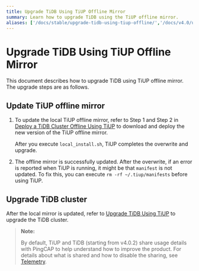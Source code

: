 ```yaml
---
title: Upgrade TiDB Using TiUP Offline Mirror
summary: Learn how to upgrade TiDB using the TiUP offline mirror.
aliases: ['/docs/stable/upgrade-tidb-using-tiup-offline/','/docs/v4.0/upgrade-tidb-using-tiup-offline/']
---
```


# Upgrade TiDB Using TiUP Offline Mirror

This document describes how to upgrade TiDB using TiUP offline mirror. The upgrade steps are as follows.

## Update TiUP offline mirror

1. To update the local TiUP offline mirror, refer to Step 1 and Step 2 in [Deploy a TiDB Cluster Offline Using TiUP](/production-offline-deployment-using-tiup.md) to download and deploy the new version of the TiUP offline mirror.

    After you execute `local_install.sh`, TiUP completes the overwrite and upgrade.

2. The offline mirror is successfully updated. After the overwrite, if an error is reported when TiUP is running, it might be that `manifest` is not updated. To fix this, you can execute `rm -rf ~/.tiup/manifests` before using TiUP.

## Upgrade TiDB cluster

After the local mirror is updated, refer to [Upgrade TiDB Using TiUP](/upgrade-tidb-using-tiup.md) to upgrade the TiDB cluster.

> **Note:**
>
> By default, TiUP and TiDB (starting from v4.0.2) share usage details with PingCAP to help understand how to improve the product. For details about what is shared and how to disable the sharing, see [Telemetry](/telemetry.md).
